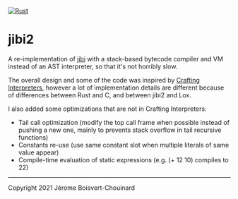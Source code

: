 [![Rust](https://github.com/jbchouinard/jibi2/actions/workflows/rust.yml/badge.svg)](https://github.com/jbchouinard/jibi2/actions/workflows/rust.yml)

# jibi2

A re-implementation of [jibi](https://github.com/jbchouinard/jibi) with a stack-based
bytecode compiler and VM instead of an AST interpreter, so that it's not horribly slow.

The overall design and some of the code was inspired by
[Crafting Interpreters](https://craftinginterpreters.com),
however a lot of implementation details are different because of differences between
Rust and C, and between jibi2 and Lox.

I also added some optimizations that are not in Crafting Interpreters:
- Tail call optimization (modify the top call frame when possible instead of pushing a new one,
  mainly to prevents stack overflow in tail recursive functions)
- Constants re-use (use same constant slot when multiple literals of same value appear)
- Compile-time evaluation of static expressions (e.g. (+ 12 10) compiles to 22)

---

Copyright 2021 Jérome Boisvert-Chouinard

